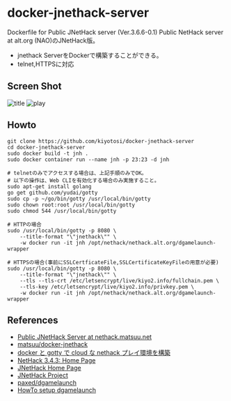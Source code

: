 docker-jnethack-server
======================

Dockerfile for Public JNetHack server (Ver.3.6.6-0.1)
Public NetHack server at alt.org (NAO)のJNetHack版。
- jnethack ServerをDockerで構築することができる。
- telnet,HTTPSに対応

## Screen Shot
![title](https://user-images.githubusercontent.com/19776716/122664420-3a890280-d1dc-11eb-887f-080e37a80d5e.png)
![play](https://user-images.githubusercontent.com/19776716/122664440-60aea280-d1dc-11eb-875a-109a6e483b56.png)

## Howto

    git clone https://github.com/kiyotosi/docker-jnethack-server
    cd docker-jnethack-server
    sudo docker build -t jnh .
    sudo docker container run --name jnh -p 23:23 -d jnh
    
    # telnetのみでアクセスする場合は、上記手順のみでOK。
    # 以下の操作は、Web CLIを有効化する場合のみ実施すること。
    sudo apt-get install golang
    go get github.com/yudai/gotty
    sudo cp -p ~/go/bin/gotty /usr/local/bin/gotty
    sudo chown root:root /usr/local/bin/gotty
    sudo chmod 544 /usr/local/bin/gotty
    
    # HTTPの場合
    sudo /usr/local/bin/gotty -p 8080 \
        --title-format "\"jnethack\"" \
        -w docker run -it jnh /opt/nethack/nethack.alt.org/dgamelaunch-wrapper

    # HTTPSの場合(事前にSSLCertficateFile,SSLCertificateKeyFileの用意が必要)
    sudo /usr/local/bin/gotty -p 8080 \
        --title-format "\"jnethack\"" \
        --tls --tls-crt /etc/letsencrypt/live/kiyo2.info/fullchain.pem \
        --tls-key /etc/letsencrypt/live/kiyo2.info/privkey.pem \
        -w docker run -it jnh /opt/nethack/nethack.alt.org/dgamelaunch-wrapper

## References

- [Public JNetHack Server at nethack.matsuu.net](https://matsuu.net/nethack/)
- [matsuu/docker-jnethack](https://github.com/matsuu/docker-jnethack)
- [docker と gotty で cloud な nethack プレイ環境を構築](https://qiita.com/rerofumi/items/8bf1c4395eb1e9b07c3f)
- [NetHack 3.4.3: Home Page](http://www.nethack.org/)
- [JNetHack Home Page](http://www.jnethack.org/)
- [JNetHack Project](http://jnethack.sourceforge.jp/)
- [paxed/dgamelaunch](https://github.com/paxed/dgamelaunch)
- [HowTo setup dgamelaunch](http://nethackwiki.com/wiki/User:Paxed/HowTo_setup_dgamelaunch)
